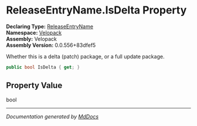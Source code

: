 ﻿<!--  
  <auto-generated>   
    The contents of this file were generated by a tool.  
    Changes to this file may be list if the file is regenerated  
  </auto-generated>   
-->

# ReleaseEntryName.IsDelta Property

**Declaring Type:** [ReleaseEntryName](../index.md)  
**Namespace:** [Velopack](../../index.md)  
**Assembly:** Velopack  
**Assembly Version:** 0.0.556+83dfef5

 Whether this is a delta (patch) package, or a full update package. 

```csharp
public bool IsDelta { get; }
```

## Property Value

bool

___

*Documentation generated by [MdDocs](https://github.com/ap0llo/mddocs)*
